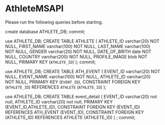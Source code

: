 # AthleteMSAPI

Please run the following queries before starting.

create database ATHLETE_DB;
commit;

use ATHLETE_DB;
CREATE TABLE ATHLETE (
    ATHLETE_ID varchar(20) NOT NULL,
    FIRST_NAME varchar(100) NOT NULL,
    LAST_NAME varchar(100) NOT NULL,
    GENDER varchar(20) NOT NULL,
    DATE_OF_BIRTH date NOT NULL,
    COUNTRY varchar(200) NOT NULL,
    PROFILE_IMAGE blob NOT NULL,
    PRIMARY KEY (`ATHLETE_ID`)
); 
commit;


use ATHLETE_DB;
CREATE TABLE ATH_EVENT (
    EVENT_ID varchar(20) NOT NULL,
    EVENT_NAME varchar(100) NOT NULL,
    ATHLETE_ID varchar(20) NOT NULL,
    PRIMARY KEY (`EVENT_ID`),
    CONSTRAINT FOREIGN KEY (`ATHLETE_ID`) REFERENCES `ATHLETE` (`ATHLETE_ID`)
);


use ATHLETE_DB;
CREATE TABLE event_detail (
  EVENT_ID varchar(20)  not null,
  ATHLETE_ID varchar(20)  not null,
  PRIMARY KEY (EVENT_ID,ATHLETE_ID),
  CONSTRAINT FOREIGN KEY (EVENT_ID) REFERENCES ATH_EVENT (EVENT_ID),
  CONSTRAINT FOREIGN KEY (ATHLETE_ID) REFERENCES ATHLETE (ATHLETE_ID)
) ; 
commit;


 
